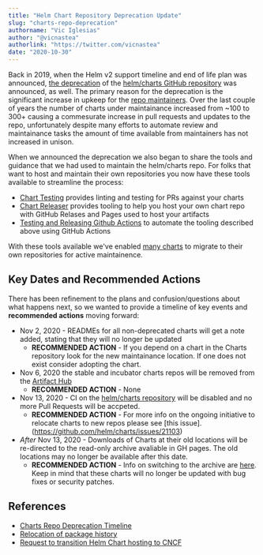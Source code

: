 ```yaml
---
title: "Helm Chart Repository Deprecation Update"
slug: "charts-repo-deprecation"
authorname: "Vic Iglesias"
author: "@vicnastea"
authorlink: "https://twitter.com/vicnastea"
date: "2020-10-30"
---
```


Back in 2019, when the Helm v2 support timeline and end of life plan was announced, [the deprecation](https://github.com/helm/charts#deprecation-timeline) of the [helm/charts GitHub repository](https://github.com/helm/charts) was announced, as well. The primary reason for the deprecation is the significant increase in upkeep for the [repo maintainers](https://github.com/helm/charts/blob/master/OWNERS). Over the last couple of years the number of charts under maintainance increased from ~100 to 300+ causing a commesurate increase in pull requests and updates to the repo, unfortunately despite many efforts to automate review and maintainance tasks the amount of time available from maintainers has not increased in unison.

When we announced the deprecation we also began to share the tools and guidance that we had used to maintain the helm/charts repo. For folks that want to host and maintain their own repositories you now have these tools available to streamline the process:

- [Chart Testing](https://github.com/helm/chart-testing) provides linting and testing for PRs against your charts
- [Chart Releaser](https://github.com/helm/chart-releaser) provides tooling to help you host your own chart repo with GitHub Relases and Pages used to host your artifacts
- [Testing and Releasing Github Actions](https://github.com/helm?q=chart+action) to automate the tooling described above using GitHub Actions

With these tools available we've enabled [many charts](https://github.com/helm/charts/issues/21103) to migrate to their own repositories for active maintainence.

## Key Dates and Recommended Actions

There has been refinement to the plans and confusion/questions about what happens next, so we wanted to provide a timeline of key events and **recommended actions** moving forward:

* Nov 2, 2020 - READMEs for all non-deprecated charts will get a note added, stating that they will no longer be updated
    * **RECOMMENDED ACTION** - If you depend on a chart in the Charts repository look for the new maintainance location. If one does not exist consider adopting the chart.
* Nov 6, 2020 the stable and incubator charts repos will be removed from the [Artifact Hub](https://artifacthub.io/)
    * **RECOMMENDED ACTION** - None
* Nov 13, 2020 - CI on the [helm/charts repository](https://github.com/helm/chart) will be disabled and no more Pull Requests will be accpeted.
    * **RECOMMENDED ACTION** - For more info on the ongoing initiative to relocate charts to new repos please see [this issue].(https://github.com/helm/charts/issues/21103)
* *After* Nov 13, 2020 - Downloads of Charts at their old locations will be re-directed to the read-only archive avaliable in GH pages. The old locations may no longer be available after this date.
    * **RECOMMENDED ACTION** - Info on switching to the archive are [here](https://helm.sh/docs/faq/#i-am-getting-a-warning-about-unable-to-get-an-update-from-the-stable-chart-repository). Keep in mind that these charts will no longer be updated with bug fixes or security patches.


## References

* [Charts Repo Deprecation Timeline](https://github.com/helm/charts/issues/23944)
* [Relocation of package history](https://github.com/helm/charts/issues/23850)
* [Request to transition Helm Chart hosting to CNCF](https://github.com/helm/community/issues/114)
